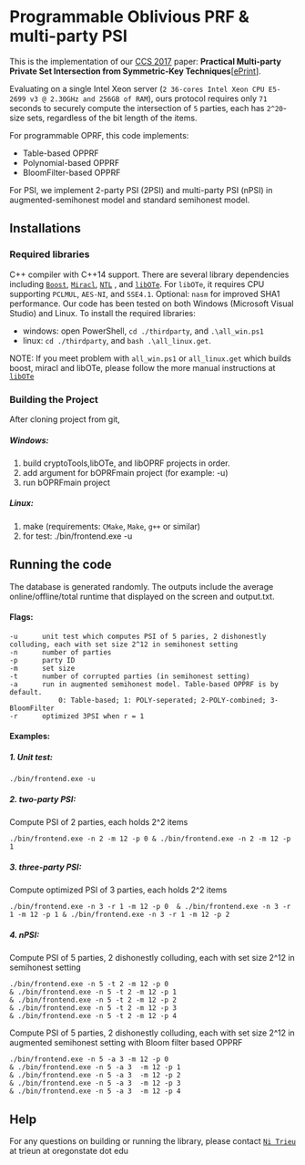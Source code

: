 # Programmable Oblivious PRF & multi-party PSI
This is the implementation of our [CCS 2017](http://dl.acm.org/xxx)  paper: **Practical Multi-party Private Set Intersection from Symmetric-Key Techniques**[[ePrint](https://eprint.iacr.org/2017/xxx)]. 

Evaluating on a single Intel Xeon server (`2 36-cores Intel Xeon CPU E5-2699 v3 @ 2.30GHz and 256GB of RAM`), ours protocol requires only `71` seconds to securely compute the intersection of `5` parties, each has `2^20`-size sets, regardless of the bit length of the items.

For programmable OPRF, this code implements:
* Table-based OPPRF
* Polynomial-based  OPPRF
* BloomFilter-based OPPRF

For PSI, we implement 2-party PSI (2PSI) and multi-party PSI (nPSI) in augmented-semihonest model and standard semihonest model.

## Installations

### Required libraries
 C++ compiler with C++14 support. There are several library dependencies including [`Boost`](https://sourceforge.net/projects/boost/), [`Miracl`](https://github.com/miracl/MIRACL), [`NTL`](http://www.shoup.net/ntl/) , and [`libOTe`](https://github.com/osu-crypto/libOTe). For `libOTe`, it requires CPU supporting `PCLMUL`, `AES-NI`, and `SSE4.1`. Optional: `nasm` for improved SHA1 performance.   Our code has been tested on both Windows (Microsoft Visual Studio) and Linux. To install the required libraries: 
  * windows: open PowerShell,  `cd ./thirdparty`, and `.\all_win.ps1` 
  * linux: `cd ./thirdparty`, and `bash .\all_linux.get`.   

NOTE: If you meet problem with `all_win.ps1` or `all_linux.get` which builds boost, miracl and libOTe, please follow the more manual instructions at [`libOTe`](https://github.com/osu-crypto/libOTe) 

### Building the Project
After cloning project from git,
##### Windows:
1. build cryptoTools,libOTe, and libOPRF projects in order.
2. add argument for bOPRFmain project (for example: -u)
3. run bOPRFmain project
 
##### Linux:
1. make (requirements: `CMake`, `Make`, `g++` or similar)
2. for test:
	./bin/frontend.exe -u


## Running the code
The database is generated randomly. The outputs include the average online/offline/total runtime that displayed on the screen and output.txt. 
#### Flags:
    -u		unit test which computes PSI of 5 paries, 2 dishonestly colluding, each with set size 2^12 in semihonest setting
	-n		number of parties
	-p		party ID
	-m		set size
	-t		number of corrupted parties (in semihonest setting)
	-a		run in augmented semihonest model. Table-based OPPRF is by default.
				0: Table-based; 1: POLY-seperated; 2-POLY-combined; 3-BloomFilter
	-r		optimized 3PSI when r = 1			
#### Examples: 
##### 1. Unit test:
	./bin/frontend.exe -u
	
##### 2. two-party PSI:
Compute PSI of 2 parties, each holds 2^2 items

	./bin/frontend.exe -n 2 -m 12 -p 0 & ./bin/frontend.exe -n 2 -m 12 -p 1
	
##### 3. three-party PSI:
Compute optimized PSI of 3 parties, each holds 2^2 items

	./bin/frontend.exe -n 3 -r 1 -m 12 -p 0  & ./bin/frontend.exe -n 3 -r 1 -m 12 -p 1 & ./bin/frontend.exe -n 3 -r 1 -m 12 -p 2

##### 4. nPSI:
Compute PSI of 5 parties, 2 dishonestly colluding, each with set size 2^12 in semihonest setting

	./bin/frontend.exe -n 5 -t 2 -m 12 -p 0 
	& ./bin/frontend.exe -n 5 -t 2 -m 12 -p 1
	& ./bin/frontend.exe -n 5 -t 2 -m 12 -p 2
	& ./bin/frontend.exe -n 5 -t 2 -m 12 -p 3
	& ./bin/frontend.exe -n 5 -t 2 -m 12 -p 4
	
Compute PSI of 5 parties, 2 dishonestly colluding, each with set size 2^12 in augmented semihonest setting with Bloom filter based OPPRF

	./bin/frontend.exe -n 5 -a 3 -m 12 -p 0 
	& ./bin/frontend.exe -n 5 -a 3  -m 12 -p 1
    & ./bin/frontend.exe -n 5 -a 3  -m 12 -p 2
    & ./bin/frontend.exe -n 5 -a 3  -m 12 -p 3
    & ./bin/frontend.exe -n 5 -a 3  -m 12 -p 4
	
## Help
For any questions on building or running the library, please contact [`Ni Trieu`](http://people.oregonstate.edu/~trieun/) at trieun at oregonstate dot edu
